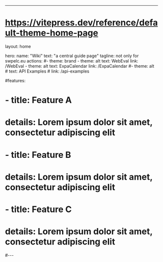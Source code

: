 ---
# https://vitepress.dev/reference/default-theme-home-page
layout: home

hero:
  name: "Wiki"
  text: "a central guide page"
  tagline: not only for swpelc.eu
  actions:
    #- theme: brand
    - theme: alt
      text: WebEval
      link: /WebEval
    - theme: alt
      text: ExpaCalendar
      link: /ExpaCalendar
    #- theme: alt
    #  text: API Examples
    #  link: /api-examples

#features:
#  - title: Feature A
#    details: Lorem ipsum dolor sit amet, consectetur adipiscing elit
#  - title: Feature B
#    details: Lorem ipsum dolor sit amet, consectetur adipiscing elit
#  - title: Feature C
#    details: Lorem ipsum dolor sit amet, consectetur adipiscing elit
#---

